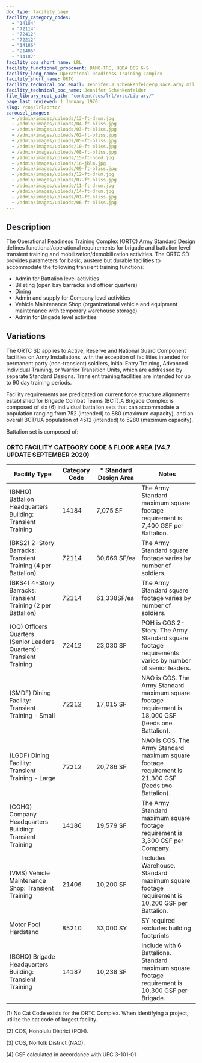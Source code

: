 ```yaml
---
doc_type: facility_page
facility_category_codes:
  - "14184"
  - "72114"
  - "72412"
  - "72212"
  - "14186"
  - "21406"
  - "14187"
facility_cos_short_name: LRL
facility_functional_proponent: DAMO-TRC, HQDA DCS G-9
facility_long_name: Operational Readiness Training Complex
facility_short_name: ORTC
facility_technical_poc_email: Jennifer.J.Schenkenfelder@usace.army.mil
facility_technical_poc_name: Jennifer Schenkenfelder
file_library_root_path: "content/cos/lrl/ortc/Library/"
page_last_reviewed: 1 January 1970
slug: /cos/lrl/ortc/
carousel_images:
  - /admin/images/uploads/13-ft-drum.jpg
  - /admin/images/uploads/04-ft-bliss.jpg
  - /admin/images/uploads/03-ft-bliss.jpg
  - /admin/images/uploads/02-ft-bliss.jpg
  - /admin/images/uploads/05-ft-bliss.jpg
  - /admin/images/uploads/10-ft-bliss.jpg
  - /admin/images/uploads/08-ft-bliss.jpg
  - /admin/images/uploads/15-ft-hood.jpg
  - /admin/images/uploads/16-jblm.jpg
  - /admin/images/uploads/09-ft-bliss.jpg
  - /admin/images/uploads/12-ft-drum.jpg
  - /admin/images/uploads/07-ft-bliss.jpg
  - /admin/images/uploads/11-ft-drum.jpg
  - /admin/images/uploads/14-ft-drum.jpg
  - /admin/images/uploads/01-ft-bliss.jpg
  - /admin/images/uploads/06-ft-bliss.jpg
---
```


## Description

The Operational Readiness Training Complex (ORTC) Army Standard Design defines functional/operational requirements for brigade and battalion level transient training and mobilization/demobilization activities. The ORTC SD provides parameters for basic, austere but durable facilities to accommodate the following transient training functions:

- Admin for Battalion level activities
- Billeting (open bay barracks and officer quarters)
- Dining
- Admin and supply for Company level activities
- Vehicle Maintenance Shop (organizational vehicle and equipment maintenance with temporary warehouse storage)
- Admin for Brigade level activities

## Variations

The ORTC SD applies to Active, Reserve and National Guard Component facilities on Army Installations, with the exception of facilities intended for permanent party (non-transient) soldiers, Initial Entry Training, Advanced Individual Training, or Warrior Transition Units, which are addressed by separate Standard Designs. Transient training facilities are intended for up to 90 day training periods.

Facility requirements are predicated on current force structure alignments established for Brigade Combat Teams (BCT).A Brigade Complex is composed of six (6) individual battalion sets that can accommodate a population ranging from 752 (intended) to 880 (maximum capacity), and an overall BCT/UA population of 4512 (intended) to 5280 (maximum capacity).

Battalion set is composed of:

### ORTC FACILITY CATEGORY CODE & FLOOR AREA (V4.7 UPDATE SEPTEMBER 2020)

| Facility Type                                                        | Category Code | \* Standard Design Area | Notes                                                                                                 |
| -------------------------------------------------------------------- | ------------- | ----------------------- | ----------------------------------------------------------------------------------------------------- |
| (BNHQ) Battalion Headquarters Building: Transient Training           | 14184         | 7,075 SF                | The Army Standard maximum square footage requirement is 7,400 GSF per Battalion.                      |
| (BKS2) 2-Story Barracks: Transient Training (4 per Battalion)        | 72114         | 30,669 SF/ea            | The Army Standard square footage varies by number of soldiers.                                        |
| (BKS4) 4-Story Barracks: Transient Training (2 per Battalion)        | 72114         | 61,338SF/ea             | The Army Standard square footage varies by number of soldiers.                                        |
| (OQ) Officers Quarters (Senior Leaders Quarters): Transient Training | 72412         | 23,030 SF               | POH is COS 2-Story. The Army Standard square footage requirements varies by number of senior leaders. |
| (SMDF) Dining Facility: Transient Training - Small                   | 72212         | 17,015 SF               | NAO is COS. The Army Standard maximum square footage requirement is 18,000 GSF (feeds one Battalion). |
| (LGDF) Dining Facility: Transient Training - Large                   | 72212         | 20,786 SF               | NAO is COS. The Army Standard maximum square footage requirement is 21,300 GSF (feeds two Battalion). |
| (COHQ) Company Headquarters Building: Transient Training             | 14186         | 19,579 SF               | The Army Standard maximum square footage requirement is 3,300 GSF per Company.                        |
| (VMS) Vehicle Maintenance Shop: Transient Training                   | 21406         | 10,200 SF               | Includes Warehouse. Standard maximum square footage requirement is 10,200 GSF per Battalion.          |
| Motor Pool Hardstand                                                 | 85210         | 33,000 SY               | SY required excludes building footprints                                                              |
| (BGHQ) Brigade Headquarters Building: Transient Training             | 14187         | 10,238 SF               | Include with 6 Battalions. Standard maximum square footage requirement is 10,300 GSF per Brigade.     |

(1) No Cat Code exists for the ORTC Complex. When identifying a project, utilize the cat code of largest facility.

(2) COS, Honolulu District (POH).

(3) COS, Norfolk District (NAO).

(4) GSF calculated in accordance with UFC 3-101-01
